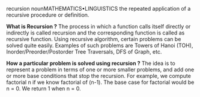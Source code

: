 recursion
nounMATHEMATICS•LINGUISTICS
the repeated application of a recursive procedure or definition.

**What is Recursion ?**
The process in which a function calls itself directly or indirectly is called recursion and the corresponding function is called as recursive function. 
Using recursive algorithm, certain problems can be solved quite easily. 
Examples of such problems are Towers of Hanoi (TOH), Inorder/Preorder/Postorder Tree Traversals, DFS of Graph, etc.

**How a particular problem is solved using recursion ?**
The idea is to represent a problem in terms of one or more smaller problems, 
and add one or more base conditions that stop the recursion. 
For example, we compute factorial n if we know factorial of (n-1). The base case for factorial would be n = 0. We return 1 when n = 0.

